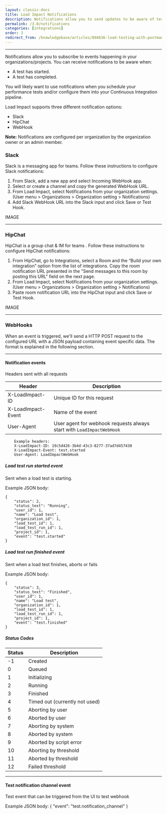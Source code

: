 ```yaml
---
layout: classic-docs
title: Load Impact Notifications
description: Notifications allow you to send updates to be aware of tests starting and finishing. You can view these notifications in Slack, Hipchat, or via webhook.
permalink: /3.0/notifications
categories: [integrations]
order: 3
redirect_from: /knowledgebase/articles/894636-load-testing-with-postman
---
```


***

Notifications allow you to subscribe to events happening in your organizations/projects. You can receive notifications to be aware when:
- A test has started.
- A test has completed.


You will likely want to use notifications when you schedule your performance tests and/or configure them into your Continuous Integration pipeline.

Load Impact supports three different notification options:
- Slack
- HipChat
- WebHook

**Note:** Notifications are configured per organization by the organization owner or an admin member.



### Slack
Slack is a messaging app for teams. Follow these instructions to configure Slack notifications:

1. From Slack, add a new app and select Incoming WebHook app.
2. Select or create a channel and copy the generated WebHook URL.
3. From Load Impact, select Notifications from your organization settings. (User menu > Organizations > Organization setting > Notifications)
4. Add Slack WebHook URL into the Slack input and click Save or Test Hook.

IMAGE

***

### HipChat
HipChat is a group chat & IM for teams . Follow these instructions to configure HipChat notifications:

1. From HipChat, go to Integrations, select a Room and the “Build your own integration” option from the list of integrations. Copy the room notification URL presented in the "Send messages to this room by posting this URL" field on the next page.
2. From Load Impact, select Notifications from your organization settings. (User menu > Organizations > Organization setting > Notifications)
3. Paste room notification URL into the HipChat input and click Save or Test Hook.

IMAGE

***

### WebHooks

When an event is triggered, we'll send a HTTP POST request to the configured URL with a JSON payload containing event specific data. The format is explained in the following section.

***

#### Notification events

Headers sent with all requests

Header             | Description
-------------------|--------------------------------------------------------------------
X-LoadImpact-ID    | Unique ID for this request
X-LoadImpact-Event | Name of the event
User-Agent         | User agent for webhook requests always start with `LoadImpactWebHook`

```
    Example headers:
    X-LoadImpact-ID: 19c5d426-3b4d-43c3-8277-37ad7d457430
    X-LoadImpact-Event: test.started
    User-Agent: LoadImpactWebHook
```
##### Load test run started event

Sent when a load test is starting.

Example JSON body:
```
{
    "status": 2,
    "status_text": "Running",
    "user_id": 1,
    "name": "Load test",
    "organization_id": 1,
    "load_test_id": 1,
    "load_test_run_id": 1,
    "project_id": 1,
    "event": "test.started"
}
```

##### Load test run finished event

Sent when a load test finishes, aborts or fails

Example JSON body:
```
{
    "status": 3,
    "status_text": "Finished",
    "user_id": 1,
    "name": "Load test",
    "organization_id": 1,
    "load_test_id": 1,
    "load_test_run_id": 1,
    "project_id": 1,
    "event": "test.finished"
}
```
##### Status Codes

Status | Description
-------|-------------------------------
-1     | Created
0      | Queued
1      | Initializing
2      | Running
3      | Finished
4      | Timed out (currently not used)
5      | Aborting by user
6      | Aborted by user
7      | Aborting by system
8      | Aborted by system
9      | Aborted by script error
10     | Aborting by threshold
11     | Aborted by threshold
12     | Failed threshold

***

#### Test notification channel event

Test event that can be triggered from the UI to test webhook

Example JSON body:
{
    "event": "test.notification_channel"
}
